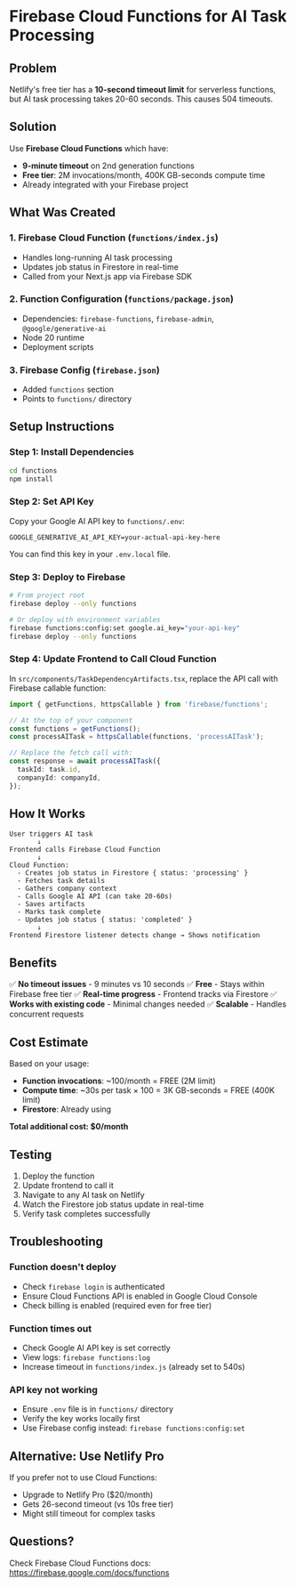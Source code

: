 # Firebase Cloud Functions for AI Task Processing

## Problem
Netlify's free tier has a **10-second timeout limit** for serverless functions, but AI task processing takes 20-60 seconds. This causes 504 timeouts.

## Solution
Use **Firebase Cloud Functions** which have:
- **9-minute timeout** on 2nd generation functions
- **Free tier**: 2M invocations/month, 400K GB-seconds compute time
- Already integrated with your Firebase project

## What Was Created

### 1. Firebase Cloud Function (`functions/index.js`)
- Handles long-running AI task processing
- Updates job status in Firestore in real-time
- Called from your Next.js app via Firebase SDK

### 2. Function Configuration (`functions/package.json`)
- Dependencies: `firebase-functions`, `firebase-admin`, `@google/generative-ai`
- Node 20 runtime
- Deployment scripts

### 3. Firebase Config (`firebase.json`)
- Added `functions` section
- Points to `functions/` directory

## Setup Instructions

### Step 1: Install Dependencies
```bash
cd functions
npm install
```

### Step 2: Set API Key
Copy your Google AI API key to `functions/.env`:
```
GOOGLE_GENERATIVE_AI_API_KEY=your-actual-api-key-here
```

You can find this key in your `.env.local` file.

### Step 3: Deploy to Firebase
```bash
# From project root
firebase deploy --only functions

# Or deploy with environment variables
firebase functions:config:set google.ai_key="your-api-key"
firebase deploy --only functions
```

### Step 4: Update Frontend to Call Cloud Function

In `src/components/TaskDependencyArtifacts.tsx`, replace the API call with Firebase callable function:

```typescript
import { getFunctions, httpsCallable } from 'firebase/functions';

// At the top of your component
const functions = getFunctions();
const processAITask = httpsCallable(functions, 'processAITask');

// Replace the fetch call with:
const response = await processAITask({
  taskId: task.id,
  companyId: companyId,
});
```

## How It Works

```
User triggers AI task
       ↓
Frontend calls Firebase Cloud Function
       ↓
Cloud Function:
  - Creates job status in Firestore { status: 'processing' }
  - Fetches task details
  - Gathers company context
  - Calls Google AI API (can take 20-60s)
  - Saves artifacts
  - Marks task complete
  - Updates job status { status: 'completed' }
       ↓
Frontend Firestore listener detects change → Shows notification
```

## Benefits

✅ **No timeout issues** - 9 minutes vs 10 seconds
✅ **Free** - Stays within Firebase free tier
✅ **Real-time progress** - Frontend tracks via Firestore
✅ **Works with existing code** - Minimal changes needed
✅ **Scalable** - Handles concurrent requests

## Cost Estimate

Based on your usage:
- **Function invocations**: ~100/month = FREE (2M limit)
- **Compute time**: ~30s per task × 100 = 3K GB-seconds = FREE (400K limit)
- **Firestore**: Already using

**Total additional cost: $0/month**

## Testing

1. Deploy the function
2. Update frontend to call it
3. Navigate to any AI task on Netlify
4. Watch the Firestore job status update in real-time
5. Verify task completes successfully

## Troubleshooting

### Function doesn't deploy
- Check `firebase login` is authenticated
- Ensure Cloud Functions API is enabled in Google Cloud Console
- Check billing is enabled (required even for free tier)

### Function times out
- Check Google AI API key is set correctly
- View logs: `firebase functions:log`
- Increase timeout in `functions/index.js` (already set to 540s)

### API key not working
- Ensure `.env` file is in `functions/` directory
- Verify the key works locally first
- Use Firebase config instead: `firebase functions:config:set`

## Alternative: Use Netlify Pro

If you prefer not to use Cloud Functions:
- Upgrade to Netlify Pro ($20/month)
- Gets 26-second timeout (vs 10s free tier)
- Might still timeout for complex tasks

## Questions?

Check Firebase Cloud Functions docs: https://firebase.google.com/docs/functions
